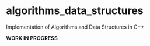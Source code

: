 # algorithms_data_structures
Implementation of Algorithms and Data Structures in C++


**WORK IN PROGRESS**
